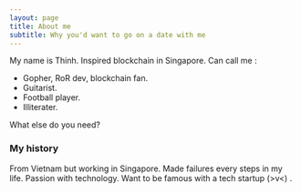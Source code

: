 ```yaml
---
layout: page
title: About me
subtitle: Why you'd want to go on a date with me
---
```


My name is Thinh. Inspired blockchain in Singapore. Can call me :

- Gopher, RoR dev, blockchain fan.
- Guitarist.
- Football player.
- Illiterater.

What else do you need?

### My history

From Vietnam but working in Singapore.
Made failures every steps in my life.
Passion with technology.
Want to be famous with a tech startup (>v<) .
